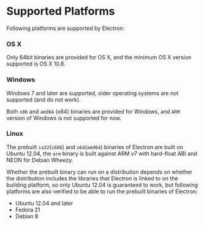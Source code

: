 # Supported Platforms

Following platforms are supported by Electron:

### OS X

Only 64bit binaries are provided for OS X, and the minimum OS X version supported is OS X 10.8.

### Windows

Windows 7 and later are supported, older operating systems are not supported (and do not work).

Both `x86` and `amd64` (x64) binaries are provided for Windows, and `ARM` version of Windows is not supported for now.

### Linux

The prebuilt `ia32`(`i686`) and `x64`(`amd64`) binaries of Electron are built on Ubuntu 12.04, the `arm` binary is built against ARM v7 with hard-float ABI and NEON for Debian Wheezy.

Whether the prebuilt binary can run on a distribution depends on whether the distribution includes the libraries that Electron is linked to on the building platform, so only Ubuntu 12.04 is guaranteed to work, but following platforms are also verified to be able to run the prebuilt binaries of Electron:

* Ubuntu 12.04 and later
* Fedora 21
* Debian 8
